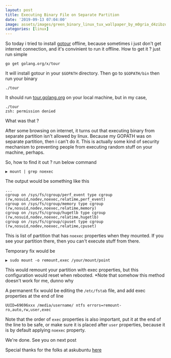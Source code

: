 ```yaml
---
layout: post
title: Executing Binary File on Separate Partition
date: '2019-09-13 07:04:00'
image: assets/images/green_binary_linux_tux_wallpaper_by_m0gria_d4zibzq-fullview.jpg
categories: [linux]
---
```

So today i tried to install [gotour](https://tour.golang.org) offline, because sometimes i just don't get internet connection, and it's convinient to run it offline. How to get it ? just run simple 

~~~.language-bash
go get golang.org/x/tour
~~~

It will install gotour in your ```$GOPATH``` directory. Then go to ```$GOPATH/bin``` then run your binary

~~~.language-bash
./tour
~~~

It should run [tour.golang.org](tour.golang.org) on your local machine, but in my case, 

~~~.language-bash
./tour
zsh: permission denied
~~~

What was that ?

After some browsing on internet, it turns out that executing binary from separate partition isn't allowed by linux. Because my GOPATH was on separate partition, then i can't do it. This is actually some kind of security mechanism to preventing people from executing random stuff on your machine, perhaps.

So, how to find it out ? run below command

~~~.language-bash
▶ mount | grep noexec
~~~

The output would be something  like this

~~~.language-bash
...
cgroup on /sys/fs/cgroup/perf_event type cgroup (rw,nosuid,nodev,noexec,relatime,perf_event)
cgroup on /sys/fs/cgroup/memory type cgroup (rw,nosuid,nodev,noexec,relatime,memory)
cgroup on /sys/fs/cgroup/hugetlb type cgroup (rw,nosuid,nodev,noexec,relatime,hugetlb)
cgroup on /sys/fs/cgroup/cpuset type cgroup (rw,nosuid,nodev,noexec,relatime,cpuset)
~~~

This is list of partition that has ```noexec``` properties when they mounted. If you see your partition there, then you can't execute stuff from there.

Temporary fix would be

~~~.language-bash
▶ sudo mount -o remount,exec /your/mount/point
~~~

This would remount your partition with exec properties, but this configuration would reset when rebooted. *Note that somehow this method doesn't work for me, dunno why

A permanent fix would be editing the ```/etc/fstab``` file, and add exec properties at the end of line

~~~.language-bash
UUID=69696xxx /media/username/ ntfs errors=remount-ro,auto,rw,user,exec
~~~

Note that the order of ```exec``` properties is also important, put it at the end of the line to be safe, or make sure it is placed after ```user``` properties, because it is by default applying ```noexec``` property.

We're done. See you on next post

Special thanks for the folks at askubuntu [here](https://askubuntu.com/questions/678857/fstab-doesnt-mount-with-exec)







